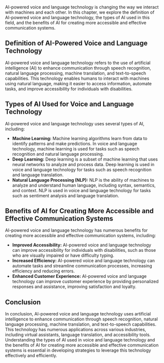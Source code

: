 
AI-powered voice and language technology is changing the way we interact with machines and each other. In this chapter, we explore the definition of AI-powered voice and language technology, the types of AI used in this field, and the benefits of AI for creating more accessible and effective communication systems.

Definition of AI-Powered Voice and Language Technology
------------------------------------------------------

AI-powered voice and language technology refers to the use of artificial intelligence (AI) to enhance communication through speech recognition, natural language processing, machine translation, and text-to-speech capabilities. This technology enables humans to interact with machines using natural language, making it easier to access information, automate tasks, and improve accessibility for individuals with disabilities.

Types of AI Used for Voice and Language Technology
--------------------------------------------------

AI-powered voice and language technology uses several types of AI, including:

* **Machine Learning:** Machine learning algorithms learn from data to identify patterns and make predictions. In voice and language technology, machine learning is used for tasks such as speech recognition and natural language processing.
* **Deep Learning:** Deep learning is a subset of machine learning that uses neural networks to analyze and process data. Deep learning is used in voice and language technology for tasks such as speech recognition and language translation.
* **Natural Language Processing (NLP):** NLP is the ability of machines to analyze and understand human language, including syntax, semantics, and context. NLP is used in voice and language technology for tasks such as sentiment analysis and language translation.

Benefits of AI for Creating More Accessible and Effective Communication Systems
-------------------------------------------------------------------------------

AI-powered voice and language technology has numerous benefits for creating more accessible and effective communication systems, including:

* **Improved Accessibility:** AI-powered voice and language technology can improve accessibility for individuals with disabilities, such as those who are visually impaired or have difficulty typing.
* **Increased Efficiency:** AI-powered voice and language technology can automate tasks and streamline communication processes, increasing efficiency and reducing errors.
* **Enhanced Customer Experience:** AI-powered voice and language technology can improve customer experience by providing personalized responses and assistance, improving satisfaction and loyalty.

Conclusion
----------

In conclusion, AI-powered voice and language technology uses artificial intelligence to enhance communication through speech recognition, natural language processing, machine translation, and text-to-speech capabilities. This technology has numerous applications across various industries, including virtual assistants, language translation, and accessibility tools. Understanding the types of AI used in voice and language technology and the benefits of AI for creating more accessible and effective communication systems is essential in developing strategies to leverage this technology effectively and efficiently.
